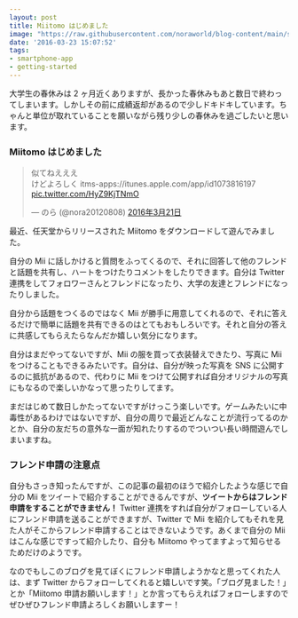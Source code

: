 ```yaml
---
layout: post
title: Miitomo はじめました
image: "https://raw.githubusercontent.com/noraworld/blog-content/main/start-miitomo/miitomo.png"
date: '2016-03-23 15:07:52'
tags:
- smartphone-app
- getting-started
---
```


大学生の春休みは 2 ヶ月近くありますが、長かった春休みもあと数日で終わってしまいます。しかしその前に成績返却があるので少しドキドキしています。ちゃんと単位が取れていることを願いながら残り少しの春休みを過ごしたいと思います。

### Miitomo はじめました
<blockquote class="twitter-tweet" data-lang="ja"><p lang="ja" dir="ltr">似てねえええ<br>けどよろしく itms-apps://itunes.apple.com/app/id1073816197 <a href="https://t.co/HyZ9KjTNmO">pic.twitter.com/HyZ9KjTNmO</a></p>&mdash; のら (@nora20120808) <a href="https://twitter.com/nora20120808/status/711961285382918144">2016年3月21日</a></blockquote>
<script async src="//platform.twitter.com/widgets.js" charset="utf-8"></script>

最近、任天堂からリリースされた Miitomo をダウンロードして遊んでみました。

自分の Mii に話しかけると質問をふってくるので、それに回答して他のフレンドと話題を共有し、ハートをつけたりコメントをしたりできます。自分は Twitter 連携をしてフォロワーさんとフレンドになったり、大学の友達とフレンドになったりしました。

自分から話題をつくるのではなく Mii が勝手に用意してくれるので、それに答えるだけで簡単に話題を共有できるのはとてもおもしろいです。それと自分の答えに共感してもらえたらなんだか嬉しい気分になります。

自分はまだやってないですが、Mii の服を買って衣装替えできたり、写真に Mii をつけることもできるみたいです。自分は、自分が映った写真を SNS に公開するのに抵抗があるので、代わりに Mii をつけて公開すれば自分オリジナルの写真にもなるので楽しいかなって思ったりしてます。

まだはじめて数日しかたってないですがけっこう楽しいです。ゲームみたいに中毒性があるわけではないですが、自分の周りで最近どんなことが流行ってるのかとか、自分の友だちの意外な一面が知れたりするのでついつい長い時間遊んでしまいますね。

### フレンド申請の注意点
自分もさっき知ったんですが、この記事の最初のほうで紹介したような感じで自分の Mii をツイートで紹介することができるんですが、**ツイートからはフレンド申請をすることができません！** Twitter 連携をすれば自分がフォローしている人にフレンド申請を送ることができますが、Twitter で Mii を紹介してもそれを見た人がそこからフレンド申請することはできないようです。あくまで自分の Mii はこんな感じですって紹介したり、自分も Miitomo やってますよって知らせるためだけのようです。

なのでもしこのブログを見てぼくにフレンド申請しようかなと思ってくれた人は、まず Twitter からフォローしてくれると嬉しいです笑。「ブログ見ました！」とか「Miitomo 申請お願いします！」とか言ってもらえればフォローしますのでぜひぜひフレンド申請よろしくお願いしますー！
